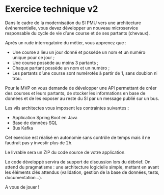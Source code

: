 # Exercice technique v2
Dans le cadre de la modernisation du SI PMU vers une architecture événementielle, vous devez
développer un nouveau microservice responsable du cycle de vie d’une course et de ses partants
(chevaux).

Après un rude interrogatoire du métier, vous apprenez que :
- Une course a lieu un jour donné et possède un nom et un numéro unique pour ce jour ;
- Une course possède au moins 3 partants ;
- Chaque partant possède un nom et un numéro ;
- Les partants d’une course sont numérotés à partir de 1, sans doublon ni trou.

Pour le MVP on vous demande de développer une API permettant de créer des courses et leurs
partants, de stocker les informations en base de données et de les exposer au reste du SI par un
message publié sur un bus.

Les vils architectes vous imposent les contraintes suivantes :
- Application Spring Boot en Java
- Base de données SQL
- Bus Kafka

Cet exercice est réalisé en autonomie sans contrôle de temps mais il ne faudrait pas y investir plus de 2h.

Le livrable sera un ZIP du code source de votre application.

Le code développé servira de support de discussion lors du débrief. On attend du pragmatisme : une
architecture logicielle simple, mettant en avant les éléments clés attendus (validation, gestion de la
base de données, tests, documentation…).

A vous de jouer !